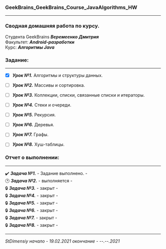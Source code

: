 ### GeekBrains_GeekBrains_Course_JavaAlgorithms_HW
---
### Сводная домашняя работа по курсу.
Студента GeekBrains ***Веремеенко Дмитрия***    
Факультет: ***Android-разработки***    
Курс: ***Алгоритмы Java***
### Задание:
---
- [X] ***Урок №1.*** Алгоритмы и структуры данных.
- [ ] ***Урок №2.*** Массивы и сортировка.
- [ ] ***Урок №3.*** Коллекции, списки, связанные списки и итераторы.
- [ ] ***Урок №4.*** Стеки и очереди.
- [ ] ***Урок №5.*** Рекурсия.
- [ ] ***Урок №6.*** Деревья.
- [ ] ***Урок №7.*** Графы.
- [ ] ***Урок №8.*** Хуш-таблицы.


### Отчет о выполнении:
---    
:heavy_check_mark: ***Задача №1.***	 - Задание выполнено. -        
:clock2: ***Задача №2.***	 - выполняется -    
:lock: ***Задача №3.***	 - закрыт -    
:lock: ***Задача №4.***	 - закрыт -    
:lock: ***Задача №5.***	 - закрыт -    
:lock: ***Задача №6.***	 - закрыт -    
:lock: ***Задача №7.***	 - закрыт -    
:lock: ***Задача №8.***	 - закрыт -
      
---   

*StDimensiy начало - 19.02.2021 окончание - --.--.2021*
